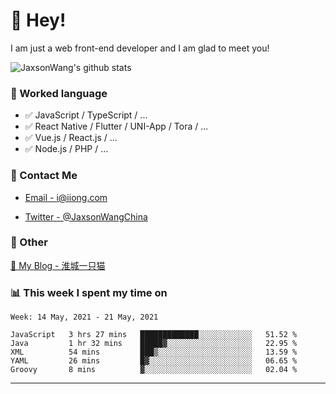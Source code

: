 # 👋 Hey!

I am just a web front-end developer and I am glad to meet you!

![JaxsonWang's github stats](https://github-readme-stats.vercel.app/api?username=JaxsonWang&&show_icons=true&&title_color=1abc9c&&icon_color=1abc9c)


### 📝 Worked language

- ✅ JavaScript / TypeScript / ...
- ✅ React Native / Flutter / UNI-App / Tora / ...
- ✅ Vue.js / React.js / ...
- ✅ Node.js / PHP / ...

### 📮 Contact Me

- [Email - i@iiong.com](mailto:i@iiong.com)

- [Twitter - @JaxsonWangChina](https://twitter.com/JaxsonWangChina)

### 🤪 Other

[📌 My Blog - 淮城一只猫](https://iiong.com)

### 📊 This week I spent my time on

<!--START_SECTION:waka-->
```text
Week: 14 May, 2021 - 21 May, 2021

JavaScript   3 hrs 27 mins   █████████████░░░░░░░░░░░░   51.52 % 
Java         1 hr 32 mins    █████▓░░░░░░░░░░░░░░░░░░░   22.95 % 
XML          54 mins         ███▒░░░░░░░░░░░░░░░░░░░░░   13.59 % 
YAML         26 mins         █▓░░░░░░░░░░░░░░░░░░░░░░░   06.65 % 
Groovy       8 mins          ▓░░░░░░░░░░░░░░░░░░░░░░░░   02.04 % 
```
<!--END_SECTION:waka-->

---
